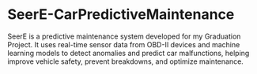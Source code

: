 # SeerE-CarPredictiveMaintenance
SeerE is a predictive maintenance system developed for my Graduation Project. It uses real-time sensor data from OBD-II devices and machine learning models to detect anomalies and predict car malfunctions, helping improve vehicle safety, prevent breakdowns, and optimize maintenance.
